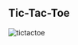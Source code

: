 ## Tic-Tac-Toe
![tictactoe](https://github.com/user-attachments/assets/8af40721-c4fb-412d-8e95-01472577d1b7)
